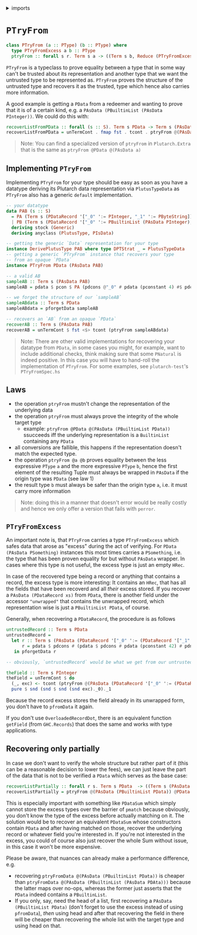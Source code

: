 <details>
<summary> imports </summary>
<p>

```haskell
{-# LANGUAGE FlexibleInstances #-}
module Plutarch.Docs.PTryFrom (recoverListFromPData, theField, untrustedRecord, recoverListPartially, recoverAB) where
import Plutarch.Prelude
import GHC.Generics (Generic)
```

</p>
</details>

# `PTryFrom`

```hs
class PTryFrom (a :: PType) (b :: PType) where
  type PTryFromExcess a b :: PType
  ptryFrom :: forall s r. Term s a -> ((Term s b, Reduce (PTryFromExcess a b s)) -> Term s r) -> Term s r
```

`PTryFrom` is a typeclass to prove equality between a type that in some way can't be trusted about its representation and another type that we want the untrusted type to be represented as.
`PTryFrom` proves the structure of the untrusted type and recovers it as the trusted, type which hence also carries more information.

A good example is getting a `PData` from a redeemer and wanting to prove that it is of a certain kind, e.g. a `PAsData (PBuiltinList (PAsData PInteger))`. We could do this with:

```haskell
recoverListFromPData :: forall (s :: S). Term s PData -> Term s (PAsData (PBuiltinList (PAsData PInteger)))
recoverListFromPData = unTermCont . fmap fst . tcont . ptryFrom @(PAsData (PBuiltinList (PAsData PInteger)))
```

> Note: You can find a specialized version of `ptryFrom` in `Plutarch.Extra` that is the same as `ptryFrom @PData @(PAsData a)`

## Implementing `PTryFrom`

Implementing `PTryFrom` for your type should be easy as soon as you have a datatype deriving its Plutarch data representation
via `PlutusTypeData` as `PTryFrom` also has a generic `default` implementation.

```haskell
-- your datatype
data PAB (s :: S)
  = PA (Term s (PDataRecord '["_0" ':= PInteger, "_1" ':= PByteString]))
  | PB (Term s (PDataRecord '["_0" ':= PBuiltinList (PAsData PInteger), "_1" ':= PByteString]))
  deriving stock (Generic)
  deriving anyclass (PlutusType, PIsData)

-- getting the generic `Data` representation for your type
instance DerivePlutusType PAB where type DPTStrat _ = PlutusTypeData
-- getting a generic `PTryFrom` instance that recovers your type
-- from an opaque `PData`
instance PTryFrom PData (PAsData PAB)

-- a valid AB
sampleAB :: Term s (PAsData PAB)
sampleAB = pdata $ pcon $ PA (pdcons @"_0" # pdata (pconstant 4) #$ pdcons # pdata (pconstant "foo") # pdnil)

-- we forget the structure of our `sampleAB`
sampleABdata :: Term s PData
sampleABdata = pforgetData sampleAB

-- recovers an `AB` from an opaque `PData`
recoverAB :: Term s (PAsData PAB)
recoverAB = unTermCont $ fst <$> tcont (ptryFrom sampleABdata)

```

> Note: There are other valid implementations for recovering your datatype from `PData`, in some cases you might,
> for example, want to include additional checks, think making sure that some `PNatural` is indeed positive.
> In this case you will have to hand-roll the implementation of `PTryFrom`. For some examples, see `plutarch-test`'s
> `PTryFromSpec.hs`

## Laws

- the operation `ptryFrom` mustn't change the representation of the underlying data
- the operation `ptryFrom` must always prove the integrity of the whole target type
   - example:
       `ptryFrom @PData @(PAsData (PBuiltinList PData))` ssucceeds iff the underlying representation is a `BuiltinList` containing any `PData`
- all conversions are fallible, this happens if the representation doesn't match the expected type.
- the operation `ptryFrom @a @b` proves equality between the less expressive `PType` `a` and the more expressive `PType` `b`, hence the first
     element of the resulting Tuple must always be wrapped in `PAsData` if the origin type was `PData` (see law 1)
- the result type `b` must always be safer than the origin type `a`, i.e. it must carry more information

> Note: doing this in a manner that doesn't error would be really costly and hence we only offer a version that fails with `perror`.

## `PTryFromExcess`

An important note is, that `PTryFrom` carries a type `PTryFromExcess` which safes data that arose as "excess" during the act of verifying. For
`PData (PAsData PSomething)` instances this most times
carries a `PSomething`, i.e. the type that has been proven equality for but without `PAsData` wrapper. In cases where this type is not useful,
the excess type is just an empty `HRec`.

In case of the recovered type being a record or anything that contains a record, the excess type is more interesting:
It contains an `HRec`, that has all the fields that have been recoverd and all *their* excess stored. If you recover a `PAsData (PDataRecord xs)` from `PData`, there is another field under the accessor `"unwrapped"` that contains the unwrapped record, which representation wise is just a `PBuiltinList
PData`, of course.

Generally, when recovering a `PDataRecord`, the procedure is as follows

```haskell
untrustedRecord :: Term s PData
untrustedRecord =
  let r :: Term s (PAsData (PDataRecord '["_0" ':= (PDataRecord '["_1" ':= PInteger])]))
      r = pdata $ pdcons # (pdata $ pdcons # pdata (pconstant 42) # pdnil) # pdnil
   in pforgetData r

-- obviously, `untrustedRecord` would be what we get from our untrusted party

theField :: Term s PInteger
theField = unTermCont $ do
  (_, exc) <- tcont (ptryFrom @(PAsData (PDataRecord '["_0" ':= (PDataRecord '["_1" ':= PInteger])])) untrustedRecord)
  pure $ snd (snd $ snd (snd exc)._0)._1
```

Because the record excess stores the field already in its unwrapped form, you don't have to `pfromData` it again.

If you don't use `OverloadedRecordDot`, there is an equivalent function `getField` (from `GHC.Records`) that does the same and works with type applications.

## Recovering only partially

In case we don't want to verify the whole structure but rather part of it (this can be a reasonable decision to lower the fees), we can just leave the part
of the data that is not to be verified a `PData` which serves as the base case:

```haskell
recoverListPartially :: forall r s. Term s PData  -> ((Term s (PAsData (PBuiltinList PData)), Term s (PBuiltinList PData)) -> Term s r) -> Term s r
recoverListPartially = ptryFrom @(PAsData (PBuiltinList PData)) @PData
```

This is especially important with something like `PDataSum` which simply cannot store the excess types over the barrier of `pmatch` because obviously,
you don't know the type of the excess before actually matching on it. The solution would be to recover an equivalent `PDataSum` whose constructors
contain `PData` and after having matched on those, recover the underlying record or whatever field you're interested in. If you're not interested
in the excess, you could of course also just recover the whole Sum without issue, in this case it won't be more expensive.

Please be aware, that nuances can already make a performance difference, e.g.
- recovering `ptryFromData @(PAsData (PBuiltinList PData))` is cheaper than `ptryFromData @(PAsData (PBuiltinList (PAsData PDAta)))` because the latter
  maps over no-ops, whereas the former just asserts that the `PData` indeed contains a `PBuiltinList`.
- If you only, say, need the head of a list, first recovering a `PAsData (PBuiltinList PData)` (don't forget to use the excess instead of using
  `pfromData`), *then* using head and after that recovering the field in there will be cheaper than recovering the whole list with the target type and
  using head on that.
